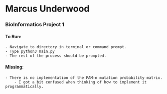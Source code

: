 # Marcus Underwood
### BioInformatics Project 1
#### To Run: 
    
    - Navigate to directory in terminal or command prompt.
    - Type python3 main.py
    - The rest of the process should be prompted.

#### Missing:

    - There is no implementation of the PAM-n mutation probability matrix.
        - I got a bit confused when thinking of how to implement it programmatically.
